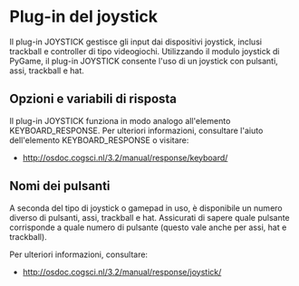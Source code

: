 # Plug-in del joystick

Il plug-in JOYSTICK gestisce gli input dai dispositivi joystick, inclusi trackball e controller di tipo videogiochi. Utilizzando il modulo joystick di PyGame, il plug-in JOYSTICK consente l'uso di un joystick con pulsanti, assi, trackball e hat.

## Opzioni e variabili di risposta

Il plug-in JOYSTICK funziona in modo analogo all'elemento KEYBOARD_RESPONSE. Per ulteriori informazioni, consultare l'aiuto dell'elemento KEYBOARD_RESPONSE o visitare:

- <http://osdoc.cogsci.nl/3.2/manual/response/keyboard/>

## Nomi dei pulsanti

A seconda del tipo di joystick o gamepad in uso, è disponibile un numero diverso di pulsanti, assi, trackball e hat. Assicurati di sapere quale pulsante corrisponde a quale numero di pulsante (questo vale anche per assi, hat e trackball).

Per ulteriori informazioni, consultare:

- <http://osdoc.cogsci.nl/3.2/manual/response/joystick/>